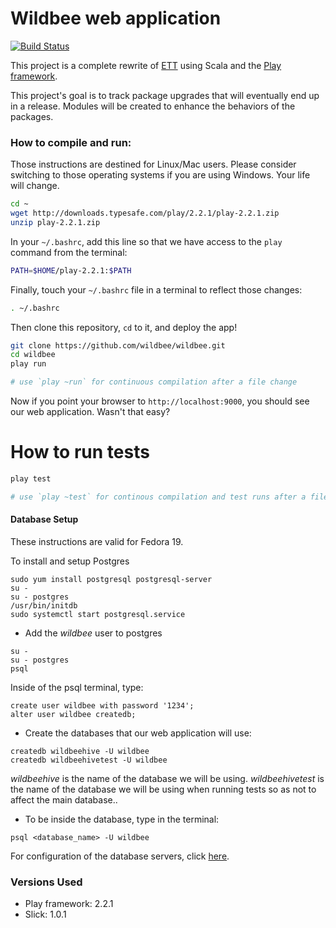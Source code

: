 Wildbee web application
=====================================
[![Build Status](https://travis-ci.org/wildbee/wildbee.png)](https://travis-ci.org/wildbee/wildbee)

This project is a complete rewrite of [ETT][ETT] using Scala and the
[Play framework][playframework].

This project's goal is to track package upgrades that will eventually end up
in a release. Modules will be created to enhance the behaviors of the packages.

### How to compile and run:
Those instructions are destined for Linux/Mac users. Please consider switching
to those operating systems if you are using Windows. Your life will change.
```bash
cd ~
wget http://downloads.typesafe.com/play/2.2.1/play-2.2.1.zip
unzip play-2.2.1.zip
```

In your `~/.bashrc`, add this line so that we have access to the `play` command
from the terminal:
```bash
PATH=$HOME/play-2.2.1:$PATH
```

Finally, touch your `~/.bashrc` file in a terminal to reflect those changes:
```bash
. ~/.bashrc
```

Then clone this repository, `cd` to it, and deploy the app!
```bash
git clone https://github.com/wildbee/wildbee.git
cd wildbee
play run

# use `play ~run` for continuous compilation after a file change
```

Now if you point your browser to `http://localhost:9000`, you should see our web
application. Wasn't that easy?

# How to run tests
```bash
play test

# use `play ~test` for continous compilation and test runs after a file change
```

#### Database Setup
These instructions are valid for Fedora 19.

To install and setup Postgres
```
sudo yum install postgresql postgresql-server
su -
su - postgres
/usr/bin/initdb
sudo systemctl start postgresql.service
```

- Add the _wildbee_ user to postgres
```
su -
su - postgres
psql
```
Inside of the psql terminal, type:
```
create user wildbee with password '1234';
alter user wildbee createdb;
```

- Create the databases that our web application will use:
```
createdb wildbeehive -U wildbee
createdb wildbeehivetest -U wildbee
```
_wildbeehive_ is the name of the database we will be using.
_wildbeehivetest_ is the name of the database we will be using when running
tests so as not to affect the main database..

- To be inside the database, type in the terminal:
```
psql <database_name> -U wildbee
```

For configuration of the database servers, click [here][scaladatabase].

### Versions Used
- Play framework: 2.2.1
- Slick: 1.0.1

[ETT]: https://github.com/liweinan/ett
[playframework]: http://www.playframework.com/
[scaladatabase]: http://www.playframework.com/documentation/2.2.1/ScalaDatabase

